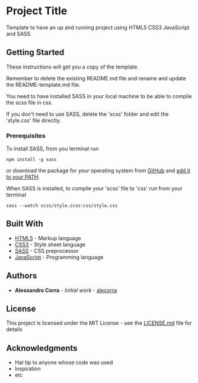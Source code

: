 # Project Title

Template to have an up and running project using HTML5 CSS3 JavaScript and SASS

## Getting Started

These instructions will get you a copy of the template.

Remember to delete the existing README.md file and rename and update the README-template.md file.

You need to have installed SASS in your local machine to be able to compile the scss file in css.

If you don't need to use SASS, delete the 'scss' folder and edit the 'style.css' file directly.

### Prerequisites

To install SASS, from you terminal run

```
npm install -g sass
```

or download the package for your operating system from [GitHub](https://github.com/sass/dart-sass/releases/tag/1.32.8) and [add it to your PATH](https://katiek2.github.io/path-doc/).

When SASS is installed, to compile your 'scss' file to 'css' run from your terminal

```
sass --watch scss/style.scss:css/style.css
```

## Built With

* [HTML5](https://developer.mozilla.org/en-US/docs/Web/Guide/HTML/HTML5) - Markup language
* [CSS3](https://www.w3schools.com/css/) - Style sheet language
* [SASS](https://sass-lang.com/) - CSS preprocessor
* [JavaScript](https://www.javascript.com/) - Programming language

## Authors

* **Alessandro Corra** - *Initial work* - [alecorra](https://github.com/alecorra)

## License

This project is licensed under the MIT License - see the [LICENSE.md](LICENSE.md) file for details

## Acknowledgments

* Hat tip to anyone whose code was used
* Inspiration
* etc

